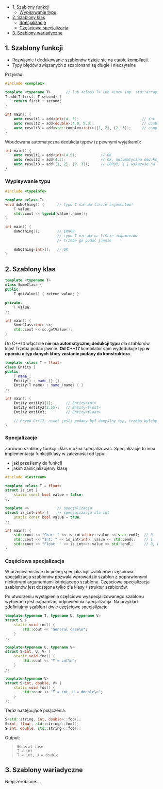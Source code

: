 - [1. Szablony funkcji](#1-szablony-funkcji)
  - [Wypisywanie typu](#wypisywanie-typu)
- [2. Szablony klas](#2-szablony-klas)
  - [Specjalizacje](#specjalizacje)
  - [Częściowa specjalizacja](#częściowa-specjalizacja)
- [3. Szablony wariadyczne](#3-szablony-wariadyczne)

## 1. Szablony funkcji

* Rozwijanie i dedukowanie szablonów dzieje się na etapie kompilacji.
* Typy błędów związanych z szablonami są długie i nieczytelne

Przykład:

```cpp
#include <complex>

template <typename T>       // lub <class T> lub <int> (np. std::array)
T add(T first, T second) {
    return first + second;
}

int main() {
    auto result1 = add<int>(4, 5);                             // int
    auto result2 = add<double>(4.0, 5.0);                      // double
    auto result3 = add<std::complex<int>>({1, 2}, {2, 3});     // complex<int>
}
```

Wbudowana automatyczna dedukcja typów (z pewnymi wyjątkami):

```cpp
int main() {
    auto result1 = add<int>(4,5);           // OK
    auto result2 = add(4,5);                // OK, automatyczna dedukcja typów (int)
    auto result3 = add({1, 2}, {2, 3});     // ERROR, { } wskazuje na listę inicjalizacyjną
}
```

### Wypisywanie typu

```cpp
#include <typeinfo>

template <class T>
void doNothing() {      // typu T nie ma liście argumentów!
    T value;
    std::cout << typeid(value).name();
}

int main() {
    doNothing();        // ERROR
                        // typu T nie ma na liście argumentów
                        // trzeba go podać jawnie
    
    doNothing<int>();   // OK
}
```

## 2. Szablony klas

```cpp
template <typename T>
class SomeClass {
public:
    T getValue() { retrun value; }

private:
    T value;
};

int main() {
    SomeClass<int> sc;
    std::cout << sc.getValue();
}
```

Do C++14 włącznie **nie ma automatycznej dedukcji typu** dla szablonów klas! Trzeba podać jawnie.
**Od C++17** kompilator sam wydedukuje typ **w oparciu o typ danych który zostanie podany do konstruktora**.

```cpp
template <class T = float>
class Entity {
public:
    T name_;
    Entity() : name_{} {}
    Entity(T name) : name_(name) { }
};

int main() {
    Entity entity1{1};      // Entity<int>
    Entity entity2{2.55};   // Entity<float>
    Entity entity3;         // Entity<float>

    // Przed C++17, nawet jeśli podany był domyślny typ, trzeba byłoby zastosować konstrukcję Entity<> entity3
}
```

### Specjalizacje

Zarówno szablony funkcji i klas można specjalizować. Specjalizacje to inna implementacja funkcji/klasy w zależności od typu:
* jaki prześlemy do funkcji
* jakim zainicjalizujemy klasę

```cpp
#include <iostream>

template <class T = float>
struct is_int {
    static const bool value = false;
};

template <>             // specjalizacja
struct is_int<int> {    // specjalizacja dla int
    static const bool value = true;
};

int main() {
    std::cout << "Char: " << is_int<char>::value << std::endl;  // 0
    std::cout << "Int: " << is_int<int>::value << std::endl;    // 1
    std::cout << "Float: " << is_int<>::value << std::endl;     // 0, wymagany zapis is_int<>
}
```

### Częściowa specjalizacja

W przeciwieństwie do pełnej specjalizacji szablonów częściowa specjalizacja szablonów pozwala wprowadzić szablon z poprawionymi niektórymi argumentami istniejącego szablonu. 
Częściowa specjalizacja szablonów jest dostępna tylko dla klasy / struktur szablonów.

Po utworzeniu wystąpienia częściowo wyspecjalizowanego szablonu wybierana jest najbardziej odpowiednia specjalizacja. Na przykład zdefiniujmy szablon i dwie częściowe specjalizacje:

```cpp
template<typename T, typename U, typename V>
struct S {
    static void foo() {
        std::cout << "General case\n";
    }
};

template<typename U, typename V>
struct S<int, U, V> {
    static void foo() {
        std::cout << "T = int\n";
    }
};

template<typename V>
struct S<int, double, V> {
    static void foo() {
        std::cout << "T = int, U = double\n";
    }
};
```

Teraz następujące połączenia:

```cpp
S<std::string, int, double>::foo();
S<int, float, std::string>::foo();
S<int, double, std::string>::foo();
```

Output:

> `General case`<br>
> `T = int`<br>
> `T = int, U = double`


## 3. Szablony wariadyczne

Nieprzerobione...